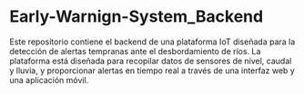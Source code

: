 # Early-Warnign-System_Backend
Este repositorio contiene el backend de una plataforma IoT diseñada para la detección de alertas tempranas ante el desbordamiento de ríos. La plataforma está diseñada para recopilar datos de sensores de nivel, caudal y lluvia, y proporcionar alertas en tiempo real a través de una interfaz web y una aplicación móvil.
